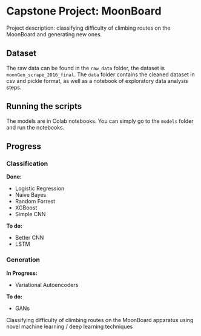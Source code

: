 # Capstone Project: MoonBoard

Project description: classifying difficulty of climbing routes on the MoonBoard and generating new ones.

## Dataset
The raw data can be found in the `raw_data` folder, the dataset is `moonGen_scrape_2016_final`. The `data` folder contains the cleaned dataset in csv and pickle format, as well as a notebook of exploratory data analysis steps.

## Running the scripts
The models are in Colab notebooks. You can simply go to the `models` folder and run the notebooks.

## Progress
### Classification
**Done:**
- Logistic Regression
- Naive Bayes
- Random Forrest
- XGBoost
- Simple CNN

**To do:**
- Better CNN
- LSTM

### Generation
**In Progress:**
- Variational Autoencoders

**To do:**
- GANs

Classifying difficulty of climbing routes on the MoonBoard apparatus using novel machine learning / deep learning techniques